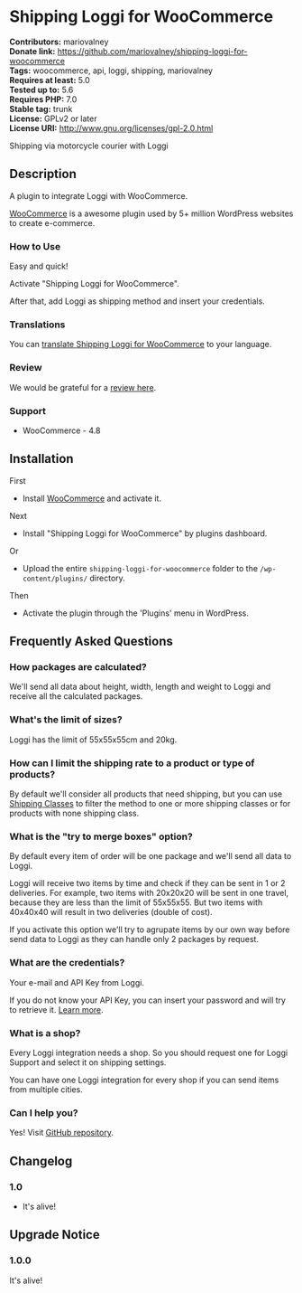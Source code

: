 # Shipping Loggi for WooCommerce #
**Contributors:** mariovalney  
**Donate link:** https://github.com/mariovalney/shipping-loggi-for-woocommerce  
**Tags:** woocommerce, api, loggi, shipping, mariovalney  
**Requires at least:** 5.0  
**Tested up to:** 5.6  
**Requires PHP:** 7.0  
**Stable tag:** trunk  
**License:** GPLv2 or later  
**License URI:** http://www.gnu.org/licenses/gpl-2.0.html  

Shipping via motorcycle courier with Loggi

## Description ##

A plugin to integrate Loggi with WooCommerce.

[WooCommerce](https://wordpress.org/plugins/woocommerce/ "Install it first, of course") is a awesome plugin used by 5+ million WordPress websites to create e-commerce.

### How to Use ###

Easy and quick!

Activate "Shipping Loggi for WooCommerce".

After that, add Loggi as shipping method and insert your credentials.

### Translations ###

You can [translate Shipping Loggi for WooCommerce](https://translate.wordpress.org/projects/wp-plugins/shipping-loggi-for-woocommerce) to your language.

### Review ###

We would be grateful for a [review here](https://wordpress.org/support/plugin/shipping-loggi-for-woocommerce/reviews/).

### Support ###

* WooCommerce - 4.8

## Installation ##

First

* Install [WooCommerce](https://wordpress.org/plugins/woocommerce/) and activate it.

Next

* Install "Shipping Loggi for WooCommerce" by plugins dashboard.

Or

* Upload the entire `shipping-loggi-for-woocommerce` folder to the `/wp-content/plugins/` directory.

Then

* Activate the plugin through the 'Plugins' menu in WordPress.

## Frequently Asked Questions ##

### How packages are calculated? ###

We'll send all data about height, width, length and weight to Loggi and receive all the calculated packages.

### What's the limit of sizes? ###

Loggi has the limit of 55x55x55cm and 20kg.

### How can I limit the shipping rate to a product or type of products? ###

By default we'll consider all products that need shipping, but you can use [Shipping Classes](https://docs.woocommerce.com/document/product-shipping-classes) to filter the method to one or more shipping classes or for products with none shipping class.

### What is the "try to merge boxes" option? ###

By default every item of order will be one package and we'll send all data to Loggi.

Loggi will receive two items by time and check if they can be sent in 1 or 2 deliveries. For example, two items with 20x20x20 will be sent in one travel, because they are less than the limit of 55x55x55. But two items with 40x40x40 will result in two deliveries (double of cost).

If you activate this option we'll try to agrupate items by our own way before send data to Loggi as they can handle only 2 packages by request.

### What are the credentials? ###

Your e-mail and API Key from Loggi.

If you do not know your API Key, you can insert your password and will try to retrieve it. [Learn more](https://docs.api.loggi.com/docs/obtendo-suas-credenciais).

### What is a shop? ###

Every Loggi integration needs a shop. So you should request one for Loggi Support and select it on shipping settings.

You can have one Loggi integration for every shop if you can send items from multiple cities.

### Can I help you? ###

Yes! Visit [GitHub repository](https://github.com/mariovalney/shipping-loggi-for-woocommerce).

## Changelog ##

### 1.0 ###

* It's alive!

## Upgrade Notice ##

### 1.0.0 ###

It's alive!
